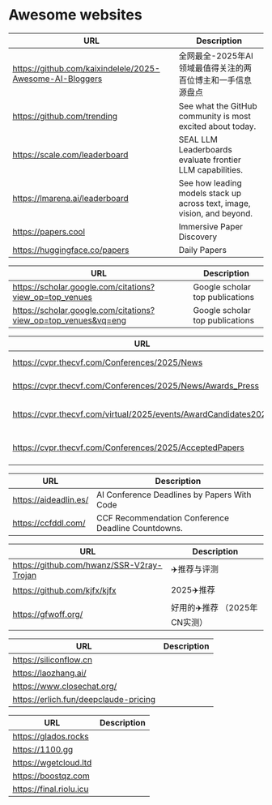 # Awesome websites

| URL                                                        | Description                                                             |
| ---------------------------------------------------------- | ----------------------------------------------------------------------- |
| <https://github.com/kaixindelele/2025-Awesome-AI-Bloggers> | 全网最全-2025年AI领域最值得关注的两百位博主和一手信息源盘点             |
| <https://github.com/trending>                              | See what the GitHub community is most excited about today.              |
| <https://scale.com/leaderboard>                            | SEAL LLM Leaderboards evaluate frontier LLM capabilities.               |
| <https://lmarena.ai/leaderboard>                           | See how leading models stack up across text, image, vision, and beyond. |
| <https://papers.cool>                                      | Immersive Paper Discovery                                               |
| <https://huggingface.co/papers>                            | Daily Papers                                                            |

| URL                                                              | Description                     |
| ---------------------------------------------------------------- | ------------------------------- |
| <https://scholar.google.com/citations?view_op=top_venues>        | Google scholar top publications |
| <https://scholar.google.com/citations?view_op=top_venues&vq=eng> | Google scholar top publications |

| URL                                                               | Description                     |
| ----------------------------------------------------------------- | ------------------------------- |
| <https://cvpr.thecvf.com/Conferences/2025/News>                   | CVPR 2025 news                  |
| <https://cvpr.thecvf.com/Conferences/2025/News/Awards_Press>      | CVPR 2025 best papers           |
| <https://cvpr.thecvf.com/virtual/2025/events/AwardCandidates2025> | CVPR 2025 best paper candidates |
| <https://cvpr.thecvf.com/Conferences/2025/AcceptedPapers>         | CVPR Accepted papers            |

| URL                     | Description                                        |
| ----------------------- | -------------------------------------------------- |
| <https://aideadlin.es/> | AI Conference Deadlines by Papers With Code        |
| <https://ccfddl.com/>   | CCF Recommendation Conference Deadline Countdowns. |

| URL                                         | Description                   |
| ------------------------------------------- | ----------------------------- |
| <https://github.com/hwanz/SSR-V2ray-Trojan> | ✈️推荐与评测                  |
| <https://github.com/kjfx/kjfx>              | 2025✈️推荐                    |
| <https://gfwoff.org/>                       | 好用的✈️推荐 （2025年CN实测） |

| URL                                     | Description |
| --------------------------------------- | ----------- |
| <https://siliconflow.cn>                |             |
| <https://laozhang.ai/>                  |             |
| <https://www.closechat.org/>            |             |
| <https://erlich.fun/deepclaude-pricing> |             |

| URL                       | Description |
| ------------------------- | ----------- |
| <https://glados.rocks>    |             |
| <https://1100.gg>         |             |
| <https://wgetcloud.ltd>   |             |
| <https://boostqz.com>     |             |
| <https://final.riolu.icu> |             |

